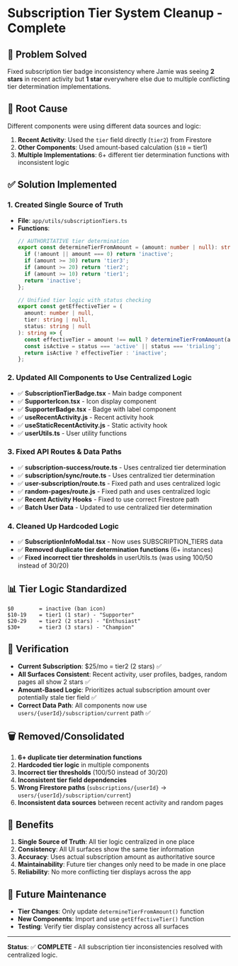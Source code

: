 # Subscription Tier System Cleanup - Complete

## 🎯 **Problem Solved**
Fixed subscription tier badge inconsistency where Jamie was seeing **2 stars** in recent activity but **1 star** everywhere else due to multiple conflicting tier determination implementations.

## 🔧 **Root Cause**
Different components were using different data sources and logic:
1. **Recent Activity**: Used the `tier` field directly (`tier2`) from Firestore
2. **Other Components**: Used amount-based calculation (`$10` = tier1)
3. **Multiple Implementations**: 6+ different tier determination functions with inconsistent logic

## ✅ **Solution Implemented**

### **1. Created Single Source of Truth**
- **File**: `app/utils/subscriptionTiers.ts`
- **Functions**:
  ```typescript
  // AUTHORITATIVE tier determination
  export const determineTierFromAmount = (amount: number | null): string => {
    if (!amount || amount === 0) return 'inactive';
    if (amount >= 30) return 'tier3';
    if (amount >= 20) return 'tier2';
    if (amount >= 10) return 'tier1';
    return 'inactive';
  };

  // Unified tier logic with status checking
  export const getEffectiveTier = (
    amount: number | null, 
    tier: string | null, 
    status: string | null
  ): string => {
    const effectiveTier = amount !== null ? determineTierFromAmount(amount) : (tier || 'inactive');
    const isActive = status === 'active' || status === 'trialing';
    return isActive ? effectiveTier : 'inactive';
  };
  ```

### **2. Updated All Components to Use Centralized Logic**
- ✅ **SubscriptionTierBadge.tsx** - Main badge component
- ✅ **SupporterIcon.tsx** - Icon display component  
- ✅ **SupporterBadge.tsx** - Badge with label component
- ✅ **useRecentActivity.js** - Recent activity hook
- ✅ **useStaticRecentActivity.js** - Static activity hook
- ✅ **userUtils.ts** - User utility functions

### **3. Fixed API Routes & Data Paths**
- ✅ **subscription-success/route.ts** - Uses centralized tier determination
- ✅ **subscription/sync/route.ts** - Uses centralized tier determination
- ✅ **user-subscription/route.ts** - Fixed path and uses centralized logic
- ✅ **random-pages/route.js** - Fixed path and uses centralized logic
- ✅ **Recent Activity Hooks** - Fixed to use correct Firestore path
- ✅ **Batch User Data** - Updated to use centralized tier determination

### **4. Cleaned Up Hardcoded Logic**
- ✅ **SubscriptionInfoModal.tsx** - Now uses SUBSCRIPTION_TIERS data
- ✅ **Removed duplicate tier determination functions** (6+ instances)
- ✅ **Fixed incorrect tier thresholds** in userUtils.ts (was using $100/$50 instead of $30/$20)

## 📊 **Tier Logic Standardized**
```
$0        = inactive (ban icon)
$10-19    = tier1 (1 star) - "Supporter"
$20-29    = tier2 (2 stars) - "Enthusiast" 
$30+      = tier3 (3 stars) - "Champion"
```

## 🧪 **Verification**
- **Current Subscription**: $25/mo = tier2 (2 stars) ✅
- **All Surfaces Consistent**: Recent activity, user profiles, badges, random pages all show 2 stars ✅
- **Amount-Based Logic**: Prioritizes actual subscription amount over potentially stale tier field ✅
- **Correct Data Path**: All components now use `users/{userId}/subscription/current` path ✅

## 🗑️ **Removed/Consolidated**
1. **6+ duplicate tier determination functions**
2. **Hardcoded tier logic** in multiple components
3. **Incorrect tier thresholds** ($100/$50 instead of $30/$20)
4. **Inconsistent tier field dependencies**
5. **Wrong Firestore paths** (`subscriptions/{userId}` → `users/{userId}/subscription/current`)
6. **Inconsistent data sources** between recent activity and random pages

## 🎯 **Benefits**
1. **Single Source of Truth**: All tier logic centralized in one place
2. **Consistency**: All UI surfaces show the same tier information
3. **Accuracy**: Uses actual subscription amount as authoritative source
4. **Maintainability**: Future tier changes only need to be made in one place
5. **Reliability**: No more conflicting tier displays across the app

## 📝 **Future Maintenance**
- **Tier Changes**: Only update `determineTierFromAmount()` function
- **New Components**: Import and use `getEffectiveTier()` function
- **Testing**: Verify tier display consistency across all surfaces

---
**Status**: ✅ **COMPLETE** - All subscription tier inconsistencies resolved with centralized logic.
